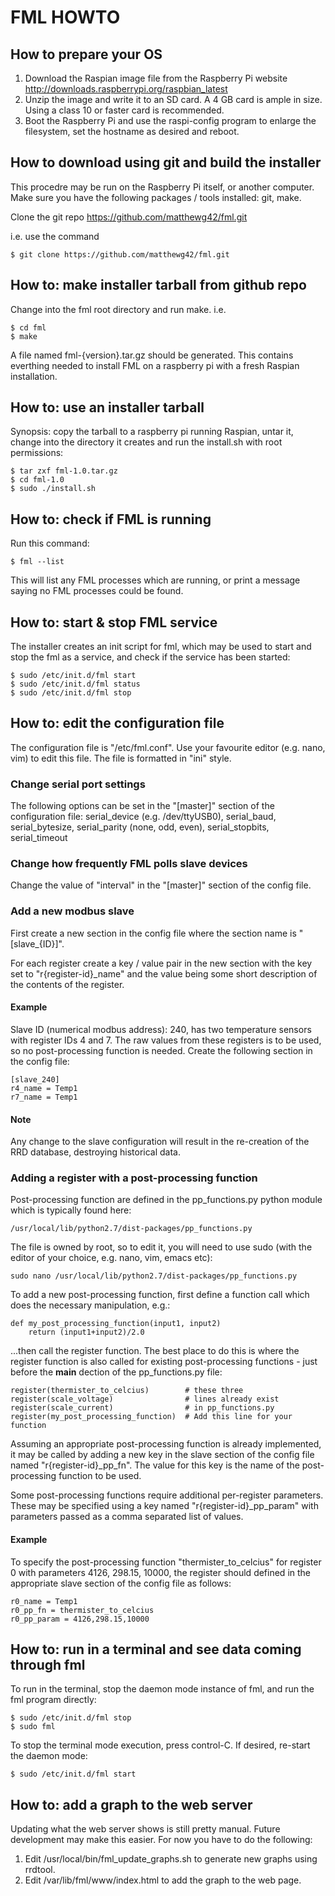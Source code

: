 FML HOWTO
=========

How to prepare your OS
----------------------

1. Download the Raspian image file from the Raspberry Pi website 
   http://downloads.raspberrypi.org/raspbian_latest
2. Unzip the image and write it to an SD card. A 4 GB card is ample in 
   size. Using a class 10 or faster card is recommended.
3. Boot the Raspberry Pi and use the raspi-config program to enlarge 
   the filesystem, set the hostname as desired and reboot.

How to download using git and build the installer
-------------------------------------------------

This procedre may be run on the Raspberry Pi itself, or another computer. 
Make sure you have the following packages / tools installed: git, make.

Clone the git repo https://github.com/matthewg42/fml.git

i.e. use the command

    $ git clone https://github.com/matthewg42/fml.git

How to: make installer tarball from github repo
-----------------------------------------------

Change into the fml root directory and run make.  i.e.

    $ cd fml
    $ make

A file named fml-{version}.tar.gz should be generated. This contains 
everthing needed to install FML on a raspberry pi with a fresh Raspian
installation.

How to: use an installer tarball
--------------------------------

Synopsis: copy the tarball to a raspberry pi running Raspian, untar it, 
change into the directory it creates and run the install.sh with root 
permissions:

    $ tar zxf fml-1.0.tar.gz
    $ cd fml-1.0
    $ sudo ./install.sh

How to: check if FML is running
-------------------------------

Run this command:

    $ fml --list

This will list any FML processes which are running, or print a message
saying no FML processes could be found.

How to: start & stop FML service
--------------------------------

The installer creates an init script for fml, which may be used to start
and stop the fml as a service, and check if the service has been started:

    $ sudo /etc/init.d/fml start
    $ sudo /etc/init.d/fml status
    $ sudo /etc/init.d/fml stop

How to: edit the configuration file
-----------------------------------

The configuration file is "/etc/fml.conf". Use your favourite editor 
(e.g. nano, vim) to edit this file. The file is formatted in "ini" style.

### Change serial port settings

The following options can be set in the "[master]" section of the 
configuration file: serial_device (e.g. /dev/ttyUSB0), serial_baud,
serial_bytesize, serial_parity (none, odd, even), serial_stopbits,
serial_timeout

### Change how frequently FML polls slave devices

Change the value of "interval" in the "[master]" section of the config
file.

### Add a new modbus slave

First create a new section in the config file where the section name is 
"[slave_{ID}]".

For each register create a key / value pair in the new section with 
the key set to "r{register-id}_name" and the value being some short
description of the contents of the register.

#### Example

Slave ID (numerical modbus address): 240, has two temperature sensors
with register IDs 4 and 7. The raw values from these registers is to
be used, so no post-processing function is needed.  Create the following
section in the config file:

    [slave_240]
    r4_name = Temp1
    r7_name = Temp1

#### Note
Any change to the slave configuration will result in the re-creation
of the RRD database, destroying historical data.

### Adding a register with a post-processing function

Post-processing function are defined in the pp_functions.py python module
which is typically found here:

    /usr/local/lib/python2.7/dist-packages/pp_functions.py

The file is owned by root, so to edit it, you will need to use sudo (with
the editor of your choice, e.g. nano, vim, emacs etc):

    sudo nano /usr/local/lib/python2.7/dist-packages/pp_functions.py

To add a new post-processing function, first define a function call which
does the necessary manipulation, e.g.:

    def my_post_processing_function(input1, input2)
        return (input1+input2)/2.0

...then call the register function.  The best place to do this is where the
register function is also called for existing post-processing functions -
just before the __main__ dection of the pp_functions.py file:

    register(thermister_to_celcius)        # these three
    register(scale_voltage)                # lines already exist
    register(scale_current)                # in pp_functions.py
    register(my_post_processing_function)  # Add this line for your function

Assuming an appropriate post-processing function is already implemented,
it may be called by adding a new key in the slave section of the config 
file named "r{register-id}_pp_fn". The value for this key is the name 
of the post-processing function to be used.

Some post-processing functions require additional per-register 
parameters. These may be specified using a key named 
"r{register-id}_pp_param" with parameters passed as a comma separated list 
of values.

#### Example

To specify the post-processing function "thermister_to_celcius" for 
register 0 with parameters 4126, 298.15, 10000, the register should defined 
in the appropriate slave section of the config file as follows:

    r0_name = Temp1
    r0_pp_fn = thermister_to_celcius
    r0_pp_param = 4126,298.15,10000

How to: run in a terminal and see data coming through fml
---------------------------------------------------------

To run in the terminal, stop the daemon mode instance of fml, and run the fml program directly:

    $ sudo /etc/init.d/fml stop
    $ sudo fml

To stop the terminal mode execution, press control-C.  If desired, re-start the daemon mode:

    $ sudo /etc/init.d/fml start


How to: add a graph to the web server
-------------------------------------

Updating what the web server shows is still pretty manual. Future 
development may make this easier. For now you have to do the following:

1. Edit /usr/local/bin/fml_update_graphs.sh to generate new graphs using rrdtool.
2. Edit /var/lib/fml/www/index.html to add the graph to the web page.


